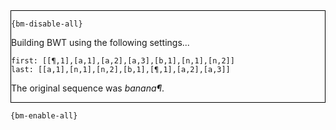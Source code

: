 <div style="border:1px solid black;">

`{bm-disable-all}`

Building BWT using the following settings...

```
first: [[¶,1],[a,1],[a,2],[a,3],[b,1],[n,1],[n,2]]
last: [[a,1],[n,1],[n,2],[b,1],[¶,1],[a,2],[a,3]]

```


The original sequence was *banana¶*.
</div>

`{bm-enable-all}`

